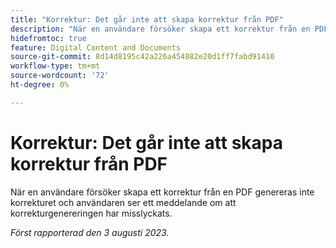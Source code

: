 ```yaml
---
title: "Korrektur: Det går inte att skapa korrektur från PDF"
description: "När en användare försöker skapa ett korrektur från en PDF genereras inte korrekturet och användaren ser ett meddelande om att korrekturgenereringen har misslyckats."
hidefromtoc: true
feature: Digital Content and Documents
source-git-commit: 8d14d8195c42a226a454882e20d1ff7fabd91410
workflow-type: tm+mt
source-wordcount: '72'
ht-degree: 0%

---
```



# Korrektur: Det går inte att skapa korrektur från PDF

<!--WF and WFP TOCs-->

När en användare försöker skapa ett korrektur från en PDF genereras inte korrekturet och användaren ser ett meddelande om att korrekturgenereringen har misslyckats.

_Först rapporterad den 3 augusti 2023._